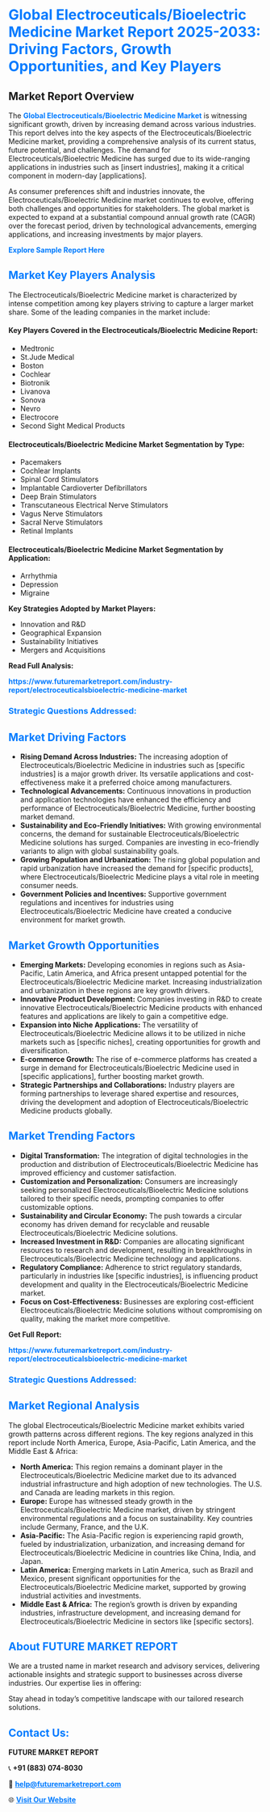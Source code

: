 <h1 style="color: #007BFF;">Global Electroceuticals/Bioelectric Medicine Market Report 2025-2033: Driving Factors, Growth Opportunities, and Key Players</h1>

<section id="overview">
<h2>Market Report Overview</h2>
<p>The <a href="https://www.futuremarketreport.com/industry-report/electroceuticalsbioelectric-medicine-market" style="color: #007BFF; text-decoration: none;"><strong>Global Electroceuticals/Bioelectric Medicine Market</strong></a> is witnessing significant growth, driven by increasing demand across various industries. This report delves into the key aspects of the Electroceuticals/Bioelectric Medicine market, providing a comprehensive analysis of its current status, future potential, and challenges. The demand for Electroceuticals/Bioelectric Medicine has surged due to its wide-ranging applications in industries such as [insert industries], making it a critical component in modern-day [applications].</p>
<p>As consumer preferences shift and industries innovate, the Electroceuticals/Bioelectric Medicine market continues to evolve, offering both challenges and opportunities for stakeholders. The global market is expected to expand at a substantial compound annual growth rate (CAGR) over the forecast period, driven by technological advancements, emerging applications, and increasing investments by major players.</p>
</section>

<section id="overview">
<p><a href="https://www.futuremarketreport.com/request-sample/reportId=59858" style="color: #007BFF; text-decoration: none;"><strong>Explore Sample Report Here</strong></a></p>
</section>

<section id="key-players">
<h2 style="color: #007BFF;">Market Key Players Analysis</h2>
<p>The Electroceuticals/Bioelectric Medicine market is characterized by intense competition among key players striving to capture a larger market share. Some of the leading companies in the market include:</p>
<h4>Key Players Covered in the Electroceuticals/Bioelectric Medicine Report:</h4>
<ul><li>Medtronic</li><li>St.Jude Medical</li><li>Boston</li><li>Cochlear</li><li>Biotronik</li><li>Livanova</li><li>Sonova</li><li>Nevro</li><li>Electrocore</li><li>Second Sight Medical Products</li></ul>
<h4>Electroceuticals/Bioelectric Medicine Market Segmentation by Type:</h4>
<ul><li>Pacemakers</li><li>Cochlear Implants</li><li>Spinal Cord Stimulators</li><li>Implantable Cardioverter Defibrillators</li><li>Deep Brain Stimulators</li><li>Transcutaneous Electrical Nerve Stimulators</li><li>Vagus Nerve Stimulators</li><li>Sacral Nerve Stimulators</li><li>Retinal Implants</li></ul>

<h4>Electroceuticals/Bioelectric Medicine Market Segmentation by Application:</h4>
<ul><li>Arrhythmia</li><li>Depression</li><li>Migraine</li></ul>
<p><strong>Key Strategies Adopted by Market Players:</strong></p>
<ul>
<li>Innovation and R&D</li>
<li>Geographical Expansion</li>
<li>Sustainability Initiatives</li>
<li>Mergers and Acquisitions</li>
</ul>
</section>

<section>
<p><strong>Read Full Analysis: </strong></p><a href="https://www.futuremarketreport.com/industry-report/electroceuticalsbioelectric-medicine-market" style="color: #007BFF; text-decoration: none;"><strong>https://www.futuremarketreport.com/industry-report/electroceuticalsbioelectric-medicine-market</strong></a>
<h3 style="color: #007BFF;">Strategic Questions Addressed:</h3>
</section>

<section id="driving-factors">
<h2 style="color: #007BFF;">Market Driving Factors</h2>
<ul>
<li><strong>Rising Demand Across Industries:</strong> The increasing adoption of Electroceuticals/Bioelectric Medicine in industries such as [specific industries] is a major growth driver. Its versatile applications and cost-effectiveness make it a preferred choice among manufacturers.</li>
<li><strong>Technological Advancements:</strong> Continuous innovations in production and application technologies have enhanced the efficiency and performance of Electroceuticals/Bioelectric Medicine, further boosting market demand.</li>
<li><strong>Sustainability and Eco-Friendly Initiatives:</strong> With growing environmental concerns, the demand for sustainable Electroceuticals/Bioelectric Medicine solutions has surged. Companies are investing in eco-friendly variants to align with global sustainability goals.</li>
<li><strong>Growing Population and Urbanization:</strong> The rising global population and rapid urbanization have increased the demand for [specific products], where Electroceuticals/Bioelectric Medicine plays a vital role in meeting consumer needs.</li>
<li><strong>Government Policies and Incentives:</strong> Supportive government regulations and incentives for industries using Electroceuticals/Bioelectric Medicine have created a conducive environment for market growth.</li>
</ul>
</section>

<section id="growth-opportunities">
<h2 style="color: #007BFF;">Market Growth Opportunities</h2>
<ul>
<li><strong>Emerging Markets:</strong> Developing economies in regions such as Asia-Pacific, Latin America, and Africa present untapped potential for the Electroceuticals/Bioelectric Medicine market. Increasing industrialization and urbanization in these regions are key growth drivers.</li>
<li><strong>Innovative Product Development:</strong> Companies investing in R&D to create innovative Electroceuticals/Bioelectric Medicine products with enhanced features and applications are likely to gain a competitive edge.</li>
<li><strong>Expansion into Niche Applications:</strong> The versatility of Electroceuticals/Bioelectric Medicine allows it to be utilized in niche markets such as [specific niches], creating opportunities for growth and diversification.</li>
<li><strong>E-commerce Growth:</strong> The rise of e-commerce platforms has created a surge in demand for Electroceuticals/Bioelectric Medicine used in [specific applications], further boosting market growth.</li>
<li><strong>Strategic Partnerships and Collaborations:</strong> Industry players are forming partnerships to leverage shared expertise and resources, driving the development and adoption of Electroceuticals/Bioelectric Medicine products globally.</li>
</ul>
</section>

<section id="trending-factors">
<h2 style="color: #007BFF;">Market Trending Factors</h2>
<ul>
<li><strong>Digital Transformation:</strong> The integration of digital technologies in the production and distribution of Electroceuticals/Bioelectric Medicine has improved efficiency and customer satisfaction.</li>
<li><strong>Customization and Personalization:</strong> Consumers are increasingly seeking personalized Electroceuticals/Bioelectric Medicine solutions tailored to their specific needs, prompting companies to offer customizable options.</li>
<li><strong>Sustainability and Circular Economy:</strong> The push towards a circular economy has driven demand for recyclable and reusable Electroceuticals/Bioelectric Medicine solutions.</li>
<li><strong>Increased Investment in R&D:</strong> Companies are allocating significant resources to research and development, resulting in breakthroughs in Electroceuticals/Bioelectric Medicine technology and applications.</li>
<li><strong>Regulatory Compliance:</strong> Adherence to strict regulatory standards, particularly in industries like [specific industries], is influencing product development and quality in the Electroceuticals/Bioelectric Medicine market.</li>
<li><strong>Focus on Cost-Effectiveness:</strong> Businesses are exploring cost-efficient Electroceuticals/Bioelectric Medicine solutions without compromising on quality, making the market more competitive.</li>
</ul>
</section>

<section>
<p><strong>Get Full Report: </strong></p><a href="https://www.futuremarketreport.com/industry-report/electroceuticalsbioelectric-medicine-market" style="color: #007BFF; text-decoration: none;"><strong>https://www.futuremarketreport.com/industry-report/electroceuticalsbioelectric-medicine-market</strong></a>
<h3 style="color: #007BFF;">Strategic Questions Addressed:</h3>
</section>


<section id="regional-analysis">
<h2 style="color: #007BFF;">Market Regional Analysis</h2>
<p>The global Electroceuticals/Bioelectric Medicine market exhibits varied growth patterns across different regions. The key regions analyzed in this report include North America, Europe, Asia-Pacific, Latin America, and the Middle East & Africa:</p>
<ul>
<li><strong>North America:</strong> This region remains a dominant player in the Electroceuticals/Bioelectric Medicine market due to its advanced industrial infrastructure and high adoption of new technologies. The U.S. and Canada are leading markets in this region.</li>
<li><strong>Europe:</strong> Europe has witnessed steady growth in the Electroceuticals/Bioelectric Medicine market, driven by stringent environmental regulations and a focus on sustainability. Key countries include Germany, France, and the U.K.</li>
<li><strong>Asia-Pacific:</strong> The Asia-Pacific region is experiencing rapid growth, fueled by industrialization, urbanization, and increasing demand for Electroceuticals/Bioelectric Medicine in countries like China, India, and Japan.</li>
<li><strong>Latin America:</strong> Emerging markets in Latin America, such as Brazil and Mexico, present significant opportunities for the Electroceuticals/Bioelectric Medicine market, supported by growing industrial activities and investments.</li>
<li><strong>Middle East & Africa:</strong> The region’s growth is driven by expanding industries, infrastructure development, and increasing demand for Electroceuticals/Bioelectric Medicine in sectors like [specific sectors].</li>
</ul>
</section>

<footer>
<h2 style="color: #007BFF;">About FUTURE MARKET REPORT</h2>
<p>We are a trusted name in market research and advisory services, delivering actionable insights and strategic support to businesses across diverse industries. Our expertise lies in offering:</p>

<p>Stay ahead in today’s competitive landscape with our tailored research solutions.</p>

<h2 style="color: #007BFF;">Contact Us:</h2>
<p><strong>FUTURE MARKET REPORT</strong></p>
<p>📞 <strong>+91 (883) 074-8030</strong></p>
<p>📧 <strong><a href="mailto:help@futuremarketreport.com" style="color: #007BFF;">help@futuremarketreport.com</a></strong></p>
<p>🌐 <strong><a href="https://www.futuremarketreport.com/" style="color: #007BFF;">Visit Our Website</a></strong></p>
</footer>